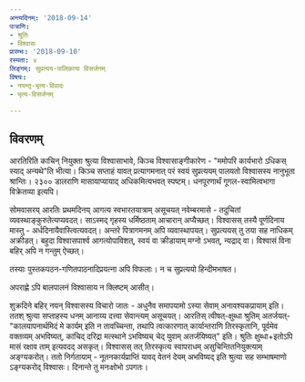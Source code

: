 ```yaml
---
अन्त्यदिनम्: '2018-09-14'
पात्राणि:
- श्रुतिः
- विश्वासः
प्रारम्भः: '2018-09-10'
रस्यता: ४
लिङ्गम्: सुप्रत्यय-पालिकाया विसर्जनम्
विषयः:
- नयन्तृ-भृत्य-विवादः
- भृत्य-विसर्जनम्

---
```


## विवरणम्
आरतिरिति काचिन् नियुक्ता श्रुत्या विश्वासाभावे, किञ्च विश्वासाङ्गीकारेण - "ममोपरि कार्यभारो ऽधिकस् स्याद् अन्यथे"ति भीत्या। किञ्च सप्ताहं यावत् प्रत्यागमनात् परं स्वयं सुप्रत्ययम् पालयतो विश्वासस्य नानुभूता श्रान्तिः। २३०० डालराणि मासायाप्यायाद् अधिकमित्यभवत् स्पष्टम्। धनपूरणार्थं गूगल-स्वामित्वभागा विक्रेतव्या इत्यपि।

सोमवासरय् आरतिः प्रथमदिनय् आगत्य स्वभारतयात्राम् असूचयत् नवेम्बरमासे - तदुचितां व्यवस्थाङ्कुरुतेत्यप्यवदत्। साऽस्मद् गृहस्य धर्मिष्ठताम् आचारान् अप्यैच्छत्। विश्वासस् तस्यै पूर्णदिनाय मास्तु - अर्धदिनायैवास्त्वित्यवदत्। अन्तरे पित्रागमनम् अपि व्यवास्थापयत्। सुप्रत्ययस् तु तया सह नाधिकम् अक्रीडत्। बहुदा विश्वासपार्श्व आगत्योपाविशत्, स्वयं वा क्रीडायाम् मग्नो ऽभवत्, न्यद्राद् वा। विश्वासं विना बहिर् अपि न गन्तुम् ऐच्छत्।

तस्याः‌ पुस्तकपठन-गणितपाठनादिप्रयत्ना अपि विफलाः। न च सुप्रत्ययो हिन्दीमभाषत। 

अपराह्णे ऽपि बालपालनं विश्वासाय न क्लिष्टम् आसीत्। 


शुक्रदिने बहिर् नयन् विश्वासस्य विचारो जातः - अधुनैव समापयामो ऽस्या सेवाम् अनावश्यकप्रायाम् इति। ततश् श्रुत्या सप्ताहस्य धनम् आनाय्य दत्त्वा सेवान्त्यम् असूचयत्। आरतिस् त्वीषत्-क्षुब्धा श्रुतिम् अतर्जयत्- "कालयापनार्थमिदं मे कार्यम् इति न तावच्चिन्ता, तथापि त्वत्कारणात् कार्यान्तराणि तिरस्कृतानि, पूर्वमेव वक्तव्यम् अभविष्यत्, काचिद् दरिद्रा मत्स्थाने ऽभविष्यच् चेद् युवाम् अतर्जयिष्यत्" इति। श्रुतिः क्षुब्धा+इतोऽपि मासं रक्षाव ताम् इत्यवदद् असकृत्। विश्वासस् तत् तिरस्कृत्य स्वापराधम् असुचिन्तितनियुक्त्याम् अङ्ग्यकरोत्। ततो निर्गतायाम् - नूतनकार्यप्राप्तिं यावद् वेतनं देयम् अभविष्यद् इति श्रुत्या सह सम्भाषमाणो ऽङ्ग्यकरोद् विश्वासः। दिनान्ते तु मनःक्षोभो ऽपगतः।

